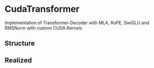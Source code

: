 # CudaTransformer

Implementation of Transformer-Decoder with MLA, RoPE, SwiGLU and RMSNorm with custom CUDA Kernels

## Structure 


## Realized

